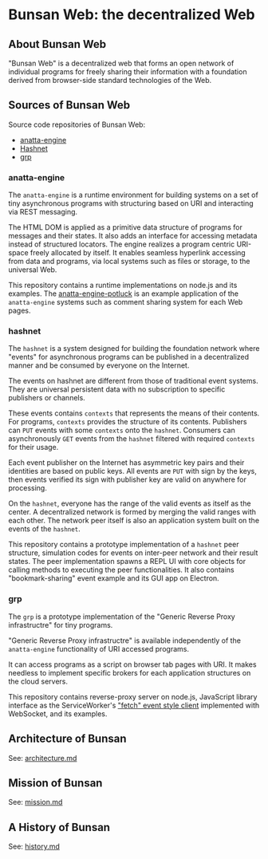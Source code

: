 # Bunsan Web: the decentralized Web 

## About Bunsan Web

"Bunsan Web" is a decentralized web that forms an open network of
individual programs for freely sharing their information
with a foundation derived from browser-side standard technologies of the Web.

## Sources of Bunsan Web

Source code repositories of Bunsan Web:

- [anatta-engine](https://github.com/anatta-project/anatta-engine/)
- [Hashnet](https://github.com/anatta-project/hashnet/)
- [grp](https://github.com/anatta-project/grp/)

### anatta-engine

The `anatta-engine` is a runtime environment for building systems on
a set of tiny asynchronous programs with
structuring based on URI and interacting via REST messaging.

The HTML DOM is applied as a primitive data structure of programs for
messages and their states.
It also adds an interface for accessing metadata instead of 
structured locators.
The engine realizes a program centric URI-space freely allocated by itself.
It enables seamless hyperlink accessing from data and programs,
via local systems such as files or storage, to the universal Web.

This repository contains a runtime implementations on node.js and its examples.
The 
[anatta-engine-potluck](https://github.com/anatta-project/anatta-engine-potluck/) is an example application of the `anatta-engine` systems such as
comment sharing system for each Web pages.

### hashnet

The `hashnet` is a system designed for building the foundation network
where "events" for asynchronous programs can be published 
in a decentralized manner and be consumed by everyone on the Internet.

The events on hashnet are different from those of traditional event systems.
They are universal persistent data with no subscription to 
specific publishers or channels.

These events contains `contexts` that represents the means of 
their contents.
For programs, `contexts` provides the structure of its contents.
Publishers can `PUT` events with some `contexts` onto the `hashnet`.
Consumers can asynchronously `GET` events 
from the `hashnet` filtered with required `contexts` for their usage.

Each event publisher on the Internet has asymmetric key pairs
and their identities are based on public keys.
All events are `PUT` with sign by the keys, then 
events verified its sign with publisher key are valid on anywhere
for processing.

On the `hashnet`, 
everyone has the range of the valid events as itself as the center.
A decentralized network is formed by merging the valid ranges with each other.
The network peer itself is also an application system
built on the events of the `hashnet`.

This repository contains a prototype implementation of a `hashnet` peer 
structure, simulation codes for events on inter-peer network and 
their result states.
The peer implementation spawns a REPL UI with core objects
for calling methods to executing the peer functionalities.
It also contains "bookmark-sharing" event example and 
its GUI app on Electron.

### grp

The `grp` is a prototype implementation of the 
"Generic Reverse Proxy infrastructre" for tiny programs.

"Generic Reverse Proxy infrastructre" is available independently
of the `anatta-engine` functionality of URI accessed programs.

It can access programs as a script on browser tab pages with URI.
It makes needless to implement specific brokers for each application 
structures on the cloud servers.

This repository contains reverse-proxy server on node.js, 
JavaScript library interface as the ServiceWorker's 
["fetch" event style client](https://developer.mozilla.org/docs/Web/API/FetchEvent#Examples) implemented with WebSocket,
and its examples.


## Architecture of Bunsan

See: [architecture.md](architecture.md)

## Mission of Bunsan

See: [mission.md](mission.md)

## A History of Bunsan

See: [history.md](history.md)

